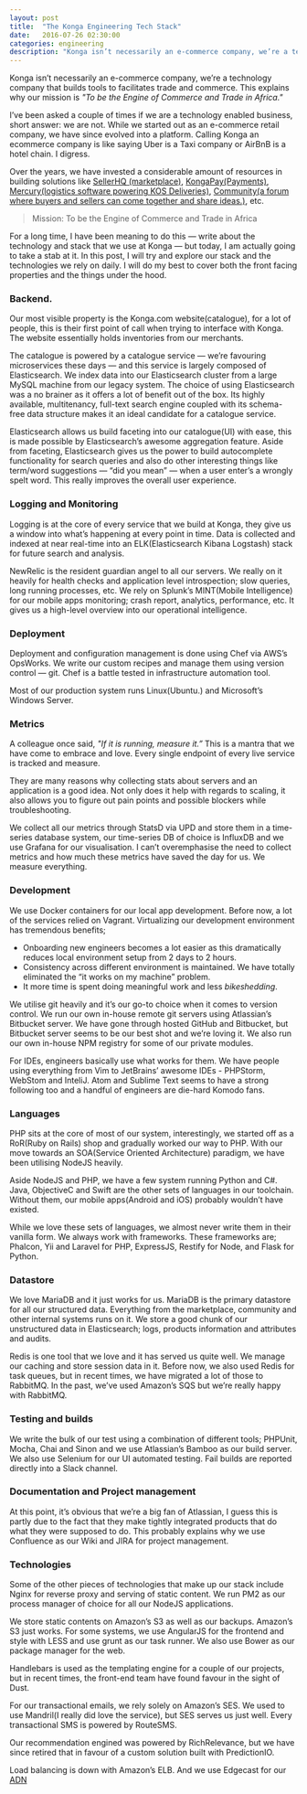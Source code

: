 ```yaml
---
layout: post
title:  "The Konga Engineering Tech Stack"
date:   2016-07-26 02:30:00
categories: engineering
description: "Konga isn’t necessarily an e-commerce company, we’re a technology company that builds tools to facilitates trade and commerce. This explains why our mission is To be the Engine of Commerce and Trade in Africa."
---
```


Konga isn’t necessarily an e-commerce company, we’re a technology company that builds tools to facilitates trade and commerce. This explains why our mission is *"To be the Engine of Commerce and Trade in Africa."*

I’ve been asked a couple of times if we are a technology enabled business, short answer: we are not. While we started out as an e-commerce retail company, we have since evolved into a platform. Calling Konga an ecommerce company is like saying Uber is a Taxi company or AirBnB is a hotel chain. I digress.

Over the years, we have invested a considerable amount of resources in building solutions like [SellerHQ (marketplace)](https://shq.konga.com/), [KongaPay(Payments)](https://kongapay.com/), [Mercury(logistics software powering KOS Deliveries)](http://kos.ng/), [Community(a forum where buyers and sellers can come together and share ideas.)](http://community.konga.com/), etc.

> Mission: To be the Engine of Commerce and Trade in Africa

For a long time, I have been meaning to do this — write about the technology and stack that we use at Konga —  but today, I am actually going to take a stab at it. In this post, I will try and explore our stack and the technologies we rely on daily. I will do my best to cover both the front facing properties and the things under the hood.

### Backend.
Our most visible property is the Konga.com website(catalogue), for a lot of people, this is their first point of call when trying to interface with Konga. The website essentially holds inventories from our merchants.

The catalogue is powered by a catalogue service — we’re favouring microservices these days — and this service is largely composed of Elasticsearch. We index data into our Elasticsearch cluster from a large MySQL machine from our legacy system. The choice of using Elasticsearch was a no brainer as it offers a lot of benefit out of the box. Its highly available, multitenancy, full-text search engine coupled with its schema-free data structure makes it an ideal candidate for a catalogue service.

Elasticsearch allows us build faceting into our catalogue(UI) with ease, this is made possible by Elasticsearch’s awesome aggregation feature. Aside from faceting, Elasticsearch gives us the power to build autocomplete functionality for search queries and also do other interesting things like term/word suggestions — “did you mean” — when a user enter’s a wrongly spelt word. This really improves the overall user experience.

### Logging and Monitoring
Logging is at the core of every service that we build at Konga, they give us a window into what’s happening at every point in time. Data is collected and indexed at near real-time into an ELK(Elasticsearch Kibana Logstash) stack for future search and analysis.

NewRelic is the resident guardian angel to all our servers. We really on it heavily for health checks and application level introspection; slow queries, long running processes, etc.  We rely on Splunk’s MINT(Mobile Intelligence) for our mobile apps monitoring; crash report, analytics, performance, etc. It gives us a high-level overview into our operational intelligence.

### Deployment
Deployment and configuration management is done using Chef via AWS’s OpsWorks. We write our custom recipes and manage them using version control — git. Chef is a battle tested in infrastructure automation tool.

Most of our production system runs Linux(Ubuntu.) and Microsoft’s Windows Server.

### Metrics
A colleague once said, *"If it is running, measure it.”* This is a mantra that we have come to embrace and love. Every single endpoint of every live service is tracked and measure.

They are many reasons why collecting stats about servers and an application is a good idea. Not only does it help with regards to scaling, it also allows you to figure out pain points and possible blockers while troubleshooting.

We collect all our metrics through StatsD via UPD and store them in a time-series database system, our time-series DB of choice is InfluxDB and we use Grafana for our visualisation. I can’t overemphasise the need to collect metrics and how much these metrics have saved the day for us. We measure everything.

### Development
We use Docker containers for our local app development. Before now, a lot of the services relied on Vagrant. Virtualizing our development environment has tremendous benefits;

-  Onboarding new engineers becomes a lot easier as this dramatically reduces local environment setup from 2 days to 2 hours.
-  Consistency across different environment is maintained. We have totally eliminated the “it works on my machine” problem.
-  It more time is spent doing meaningful work and less *bikeshedding*.

We utilise git heavily and it’s our go-to choice when it comes to version control. We run our own in-house remote git servers using Atlassian’s Bitbucket server. We have gone through hosted GitHub and Bitbucket, but Bitbucket server seems to be our best shot and we’re loving it. We also run our own in-house NPM registry for some of our private modules.

For IDEs, engineers basically use what works for them. We have people using everything from Vim to JetBrains’ awesome IDEs - PHPStorm, WebStom and InteliJ. Atom and Sublime Text seems to have a strong following too and a handful of engineers are die-hard Komodo fans.

### Languages
PHP sits at the core of most of our system, interestingly, we started off as a RoR(Ruby on Rails) shop and gradually worked our way to PHP. With our move towards an SOA(Service Oriented Architecture) paradigm, we have been utilising NodeJS heavily.

Aside NodeJS and PHP, we have a few system running Python and C#. Java, ObjectiveC and Swift are the other sets of languages in our toolchain. Without them, our mobile apps(Android and iOS) probably wouldn’t have existed.

While we love these sets of languages, we almost never write them in their vanilla form. We always work with frameworks. These frameworks are; Phalcon, Yii and Laravel for PHP, ExpressJS, Restify for Node, and Flask for Python.

### Datastore
We love MariaDB and it just works for us. MariaDB is the primary datastore for all our structured data. Everything from the marketplace, community and other internal systems runs on it. We store a good chunk of our unstructured data in Elasticsearch; logs, products information and attributes and audits.

Redis is one tool that we love and it has served us quite well. We manage our caching and store session data in it. Before now, we also used Redis for task queues, but in recent times, we have migrated a lot of those to RabbitMQ. In the past, we’ve used Amazon’s SQS but we’re really happy with RabbitMQ.

### Testing and builds
We write the bulk of our test using a combination of different tools; PHPUnit, Mocha, Chai and Sinon and we use Atlassian’s Bamboo as our build server. We also use Selenium for our UI automated testing. Fail builds are reported directly into a Slack channel.

### Documentation and Project management
At this point, it’s obvious that we’re a big fan of Atlassian, I guess this is partly due to the fact that they make tightly integrated products that do what they were supposed to do. This probably explains why we use Confluence as our Wiki and JIRA for project management.

### Technologies
Some of the other pieces of technologies that make up our stack include Nginx for reverse proxy and serving of static content. We run PM2 as our process manager of choice for all our NodeJS applications.

We store static contents on Amazon’s S3 as well as our backups. Amazon’s S3 just works. For some systems, we use AngularJS for the frontend and style with LESS and use grunt as our task runner. We also use Bower as our package manager for the web.

Handlebars is used as the templating engine for a couple of our projects, but in recent times, the front-end team have found favour in the sight of Dust.

For our transactional emails, we rely solely on Amazon’s SES. We used to use Mandril(I really did love the service), but SES serves us just well. Every transactional SMS is powered by RouteSMS.

Our recommendation engined was powered by RichRelevance, but we have since retired that in favour of a custom solution built with PredictionIO.

Load balancing is down with Amazon’s ELB. And we use Edgecast for our [ADN](https://en.wikipedia.org/wiki/Application_delivery_network)